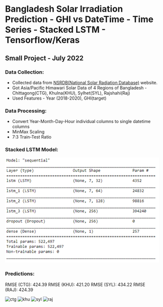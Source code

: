 # Bangladesh Solar Irradiation Prediction - GHI vs DateTime - Time Series - Stacked LSTM - Tensorflow/Keras
## Small Project - July 2022


### Data Collection:
- Collected data from [NSRDB(National Solar Radiation Database)](https://nsrdb.nrel.gov/) website.
- Got Asia/Pacific Himawari Solar Data of 4 Regions of Bangladesh - Chittagong(CTG), Khulna(KHU), Sylhet(SYL), Rajshahi(Raj)
- Used Features - Year (2018-2020), GHI(target)

### Data Processing:
- Convert Year-Month-Day-Hour individual columns to single datetime columns
- MinMax Scaling
- 7:3 Train-Test Ratio

### Stacked LSTM Model:

![model](bd_irradiation_images/model.PNG)

### Predictions:

RMSE (CTG): 424.39
RMSE (KHU): 421.20
RMSE (SYL): 434.22
RMSE (RAJ): 424.39

![ctg](bd_irradiation_images/ctg_ghi.png)
![khu](bd_irradiation_images/khu_ghi.png)
![syl](bd_irradiation_images/syl_ghi.png)
![raj](bd_irradiation_images/raj_ghi.png)

